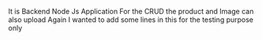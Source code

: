 It is Backend Node Js Application For the CRUD the product and Image can also upload
Again I wanted to add some lines in this for the testing purpose only
